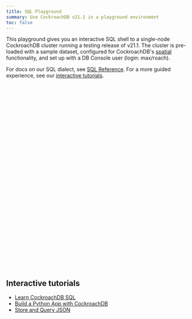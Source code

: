 ```yaml
---
title: SQL Playground
summary: Use CockroachDB v21.1 in a playground environment
toc: false
---
```


This playground gives you an interactive SQL shell to a single-node CockroachDB cluster running a testing release of v21.1. The cluster is pre-loaded with a sample dataset, configured for CockroachDB's <a href="spatial-features.html" target="_blank">spatial</a> functionality, and set up with a DB Console user (login: max/roach).

For docs on our SQL dialect, see <a href="sql-statements.html" target="_blank">SQL Reference</a>. For a more guided experience, see our [interactive tutorials](#interactive-tutorials).

<div
  data-katacoda-hidetitle="true"
  data-katacoda-hidesidebar="true"
  data-katacoda-id="cockroachlabs/playground-21-1"
  data-katacoda-color="#242A35"
  data-katacoda-secondary="#6933FF"
  style="height: 500px; width: 100%;">
</div>

<script src="//katacoda.com/embed.js"></script>

## Interactive tutorials

- [Learn CockroachDB SQL](../tutorials/learn-cockroachdb-sql-interactive.html)
- [Build a Python App with CockroachDB](../tutorials/build-a-python-app-with-cockroachdb-interactive.html)
- [Store and Query JSON](../tutorials/demo-json-support-interactive.html)
